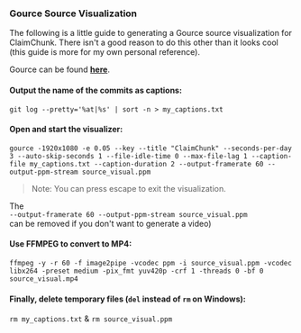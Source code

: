 ### Gource Source Visualization

The following is a little guide to generating a Gource source visualization for ClaimChunk. There isn't a good reason to do this other than it looks cool (this guide is more for my own personal reference).

Gource can be found [**here**](https://github.com/acaudwell/Gource).

#### Output the name of the commits as captions:
`git log --pretty='%at|%s' | sort -n > my_captions.txt`

#### Open and start the visualizer:
`gource -1920x1080 -e 0.05 --key --title "ClaimChunk" --seconds-per-day 3 --auto-skip-seconds 1 --file-idle-time 0 --max-file-lag 1 --caption-file my_captions.txt --caption-duration 2 --output-framerate 60 --output-ppm-stream source_visual.ppm`
> Note: You can press escape to exit the visualization.

The<br />
`--output-framerate 60 --output-ppm-stream source_visual.ppm`<br />
can be removed if you don't want to generate a video)

#### Use FFMPEG to convert to MP4:
`ffmpeg -y -r 60 -f image2pipe -vcodec ppm -i source_visual.ppm -vcodec libx264 -preset medium -pix_fmt yuv420p -crf 1 -threads 0 -bf 0 source_visual.mp4`

#### Finally, delete temporary files (`del` instead of `rm` on Windows):
`rm my_captions.txt` & `rm source_visual.ppm`
